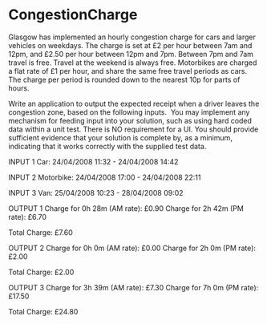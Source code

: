 # CongestionCharge

Glasgow has implemented an hourly congestion charge for cars and larger vehicles on weekdays. The charge is set at £2 per hour between 7am and 12pm, and £2.50 per hour between 12pm and 7pm. Between 7pm and 7am travel is free. Travel at the weekend is always free. Motorbikes are charged a flat rate of £1 per hour, and share the same free travel periods as cars. The charge per period is rounded down to the nearest 10p for parts of hours.

Write an application to output the expected receipt when a driver leaves the congestion zone, based on the following inputs.  You may implement any mechanism for feeding input into your solution, such as using hard coded data within a unit test. There is NO requirement for a UI. You should provide sufficient evidence that your solution is complete by, as a minimum, indicating that it works correctly with the supplied test data. 

INPUT 1
Car: 24/04/2008 11:32 - 24/04/2008 14:42

INPUT 2
Motorbike: 24/04/2008 17:00 - 24/04/2008 22:11

INPUT 3
Van: 25/04/2008 10:23 - 28/04/2008 09:02

OUTPUT 1
Charge for 0h 28m (AM rate): £0.90
Charge for 2h 42m (PM rate): £6.70

Total Charge: £7.60

OUTPUT 2
Charge for 0h 0m (AM rate): £0.00
Charge for 2h 0m (PM rate): £2.00

Total Charge: £2.00

OUTPUT 3
Charge for 3h 39m (AM rate): £7.30
Charge for 7h 0m (PM rate): £17.50

Total Charge: £24.80

